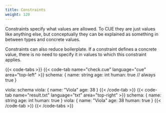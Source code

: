```yaml
---
title: Constraints
weight: 120
---
```


Constraints specify what values are allowed.
To CUE they are just values like anything else,
but conceptually they can be explained as something in between types and concrete values.

Constraints can also reduce boilerplate.
If a constraint defines a concrete value, there is no need
to specify it in values to which this constraint applies.

{{< code-tabs >}}
{{< code-tab name="check.cue" language="cue" area="top-left" >}}
schema: {
	name:  string
	age:   int
	human: true // always true
}

viola: schema
viola: {
	name: "Viola"
	age:  38
}
{{< /code-tab >}}
{{< code-tab name="result.txt" language="txt" area="top-right" >}}
schema: {
    name:  string
    age:   int
    human: true
}
viola: {
    name:  "Viola"
    age:   38
    human: true
}
{{< /code-tab >}}
{{< /code-tabs >}}
